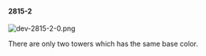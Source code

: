 #### 2815-2
![dev-2815-2-0.png](https://github.com/lil-lab/nlvr/raw/master/nlvr/dev/images/1/dev-2815-2-0.png "dev-2815-2-0.png")

There are only two towers which has the same base color.